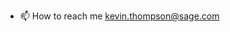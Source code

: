 - 📫 How to reach me kevin.thompson@sage.com

<!---
Kage80/Kage80 is a ✨ special ✨ repository because its `README.md` (this file) appears on your GitHub profile.
You can click the Preview link to take a look at your changes.
--->
